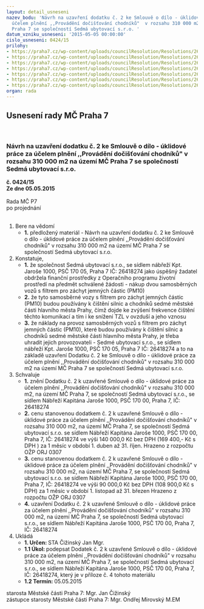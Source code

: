 ```yaml
---
layout: detail_usneseni
nazev_bodu: 'Návrh na uzavření dodatku č. 2 ke Smlouvě o dílo - úklidové práce za
  účelem plnění ,,Provádění dočišťování chodníků"  v rozsahu 310 000 m2 na území MČ
  Praha 7 se společností Sedmá ubytovací s.r.o. '
datum_vzniku_usneseni: '2015-05-05 00:00:00'
cislo_usneseni: 0424/15
prilohy:
- https://praha7.cz/wp-content/uploads/councilResolution/Resolutions/26425/26-15-d%c5%afvodov%c3%a1_dodatek_%c4%8d2_7uby.doc
- https://praha7.cz/wp-content/uploads/councilResolution/Resolutions/26425/26-15-smlouva7uby.pdf
- https://praha7.cz/wp-content/uploads/councilResolution/Resolutions/26425/26-15-dodatek_%c4%8d1_7uby_men%c5%a1%c3%ad.pdf
- https://praha7.cz/wp-content/uploads/councilResolution/Resolutions/26425/26-15-dodatek__%c4%8d2_7uby_(2)_(3).doc
- https://praha7.cz/wp-content/uploads/councilResolution/Resolutions/26425/26-15-tabulka_sf%c5%bep.xls
- https://praha7.cz/wp-content/uploads/councilResolution/Resolutions/26425/26-15-%c3%badaje_nespolehliv%c3%bd_pl%c3%a1tce_7uby.doc
- https://praha7.cz/wp-content/uploads/councilResolution/Resolutions/26425/26-15-vypis_7_uby.pdf
organ: rada
---
```

<div id="ucUsn_pList" class="usn">
	<span><h2>Usnesení rady MČ Praha 7 </h2>
<br></span><div class="standBody">
<span><h3>Návrh na uzavření dodatku č. 2 ke Smlouvě o dílo - úklidové práce za účelem plnění ,,Provádění dočišťování chodníků"  v rozsahu 310 000 m2 na území MČ Praha 7 se společností Sedmá ubytovací s.r.o. </h3></span><div class="center">
		<strong>č. 0424/15</strong><br>
	</div>
<div class="center">
		<strong>Ze dne 05.05.2015</strong><br><br>
	</div>Rada MČ P7<br> po projednání<br><br><ol>
<li>Bere na vědomí<ul><li>
<strong>1.</strong> předložený materiál - Návrh na uzavření dodatku č. 2 ke Smlouvě o dílo - úklidové práce za účelem plnění ,,Provádění dočišťování chodníků"  v rozsahu 310 000 m2 na území MČ Praha 7 se společností Sedmá ubytovací s.r.o. </li></ul>
</li>
<li>Konstatuje,<ul>
<li>
<strong>1.</strong> že společnost Sedmá  ubytovací s.r.o., se sídlem nábřeží Kpt. Jaroše 1000, PSČ 170 05, Praha 7 IČ: 26418274 jako úspěšný žadatel obdržela finanční prostředky z Operačního programu životní prostředí na předmět schválené žádosti - nákup dvou samosběrných vozů s filtrem pro záchyt jemných částic (PM10)   </li>
<li>
<strong>2.</strong> že tyto samosběrné vozy s filtrem pro záchyt jemných částic (PM10) budou používány k čištění silnic a chodníků sedmé městské části hlavního města Prahy, čímž dojde ke zvýšení frekvence čištění těchto komunikací a tím i ke snížení TZL v ovzduší a jeho vznosu   </li>
<li>
<strong>3.</strong> že náklady na provoz samosběrných vozů s filtrem pro záchyt jemných částic (PM10), které budou používány k čištění silnic a chodníků sedmé městské části hlavního města Prahy, je třeba uhradit jejich provozovateli - Sedmé ubytovací s.r.o., se sídlem nábřeží Kpt. Jaroše 1000, PSČ 170 05, Praha 7 IČ: 26418274 a to na základě uzavření Dodatku č. 2 ke Smlouvě o dílo - úklidové práce za účelem plnění ,,Provádění dočišťování chodníků"  v rozsahu 310 000 m2 na území MČ Praha 7 se společností Sedmá ubytovací s.r.o.   </li>
</ul>
</li>
<li>Schvaluje<ul>
<li>
<strong>1.</strong> znění  Dodatku č. 2 k uzavřené  Smlouvě o dílo - úklidové práce za účelem plnění ,,Provádění dočišťování chodníků"  v rozsahu 310 000 m2, na území MČ Praha 7, se společností Sedmá ubytovací s.r.o., se sídlem Nábřeží Kapitána Jaroše 1000, PSČ 170 00, Praha 7, IČ: 26418274   </li>
<li>
<strong>2.</strong> cenu stanovenou dodatkem č. 2 k uzavřené  Smlouvě o dílo - úklidové práce za účelem plnění ,,Provádění dočišťování chodníků"  v rozsahu 310 000 m2, na území MČ Praha 7, se společností Sedmá ubytovací s.r.o. se sídlem Nábřeží Kapitána Jaroše 1000, PSČ 170 00, Praha 7, IČ: 26418274   ve výši 140 000,0 Kč bez DPH (169 400,- Kč s DPH ) za 1 měsíc v období 1. duben až 31. říjen. Hrazeno z rozpočtu OŽP ORJ 0307  </li>
<li>
<strong>3.</strong> cenu stanovenou dodatkem č. 2 k uzavřené  Smlouvě o dílo - úklidové práce za účelem plnění ,,Provádění dočišťování chodníků"  v rozsahu 310 000 m2, na území MČ Praha 7, se společností Sedmá ubytovací s.r.o. se sídlem Nábřeží Kapitána Jaroše 1000, PSČ 170 00, Praha 7, IČ: 26418274   ve výši 90 000,0 Kč bez DPH  (108 900,0  Kč s DPH) za 1 měsíc v období 1. listopad až 31. březen Hrazeno z rozpočtu OŽP ORJ 0307 </li>
<li>
<strong>4.</strong> uzavření Dodatku č. 2 k uzavřené  Smlouvě o dílo - úklidové práce za účelem plnění ,,Provádění dočišťování chodníků"  v rozsahu 310 000 m2, na území MČ Praha 7, se společností Sedmá ubytovací s.r.o., se sídlem Nábřeží Kapitána Jaroše 1000, PSČ 170 00, Praha 7, IČ: 26418274 </li>
</ul>
</li>
<li>Ukládá<ul>
<li>
<strong>1. Určen: </strong>STA Čižinský Jan Mgr.</li>
<li>
<strong>1.1 Úkol: </strong>podepsat Dodatek č. 2 k uzavřené  Smlouvě o dílo - úklidové práce za účelem plnění ,,Provádění dočišťování chodníků"  v rozsahu 310 000 m2, na území MČ Praha 7, se společností Sedmá ubytovací s.r.o., se sídlem Nábřeží Kapitána Jaroše 1000, PSČ 170 00, Praha 7, IČ: 26418274, který je v příloze č. 4 tohoto materiálu</li>
<li>
<strong>1.2 Termín: </strong>05.05.2015</li>
</ul>
</li>
</ol>starosta Městské části Praha 7: Mgr. Jan Čižinský<br>zástupce starosty Městské části Praha 7: Mgr. Ondřej Mirovský M.EM 
</div>
</div>